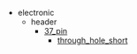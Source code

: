 * electronic
  * header
    * [37_pin](electronic/header/37_pin)
      * [through_hole_short](electronic/header/37_pin/through_hole_short)
